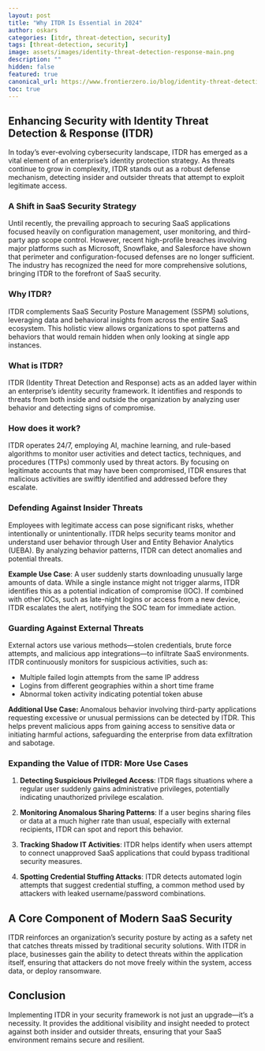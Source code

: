 ```yaml
---
layout: post
title: "Why ITDR Is Essential in 2024"
author: oskars
categories: [itdr, threat-detection, security]
tags: [threat-detection, security]
image: assets/images/identity-threat-detection-response-main.png
description: ""
hidden: false
featured: true
canonical_url: https://www.frontierzero.io/blog/identity-threat-detection-response
toc: true
---
```


## Enhancing Security with Identity Threat Detection & Response (ITDR)

In today’s ever-evolving cybersecurity landscape, ITDR has emerged as a vital element of an enterprise’s identity protection strategy. As threats continue to grow in complexity, ITDR stands out as a robust defense mechanism, detecting insider and outsider threats that attempt to exploit legitimate access.

### A Shift in SaaS Security Strategy

Until recently, the prevailing approach to securing SaaS applications focused heavily on configuration management, user monitoring, and third-party app scope control. However, recent high-profile breaches involving major platforms such as Microsoft, Snowflake, and Salesforce have shown that perimeter and configuration-focused defenses are no longer sufficient. The industry has recognized the need for more comprehensive solutions, bringing ITDR to the forefront of SaaS security.

### Why ITDR?
ITDR complements SaaS Security Posture Management (SSPM) solutions, leveraging data and behavioral insights from across the entire SaaS ecosystem. This holistic view allows organizations to spot patterns and behaviors that would remain hidden when only looking at single app instances.

### What is ITDR?

ITDR (Identity Threat Detection and Response) acts as an added layer within an enterprise’s identity security framework. It identifies and responds to threats from both inside and outside the organization by analyzing user behavior and detecting signs of compromise.

### How does it work?

ITDR operates 24/7, employing AI, machine learning, and rule-based algorithms to monitor user activities and detect tactics, techniques, and procedures (TTPs) commonly used by threat actors. By focusing on legitimate accounts that may have been compromised, ITDR ensures that malicious activities are swiftly identified and addressed before they escalate.

### Defending Against Insider Threats

Employees with legitimate access can pose significant risks, whether intentionally or unintentionally. ITDR helps security teams monitor and understand user behavior through User and Entity Behavior Analytics (UEBA). By analyzing behavior patterns, ITDR can detect anomalies and potential threats.

<b>Example Use Case</b>: A user suddenly starts downloading unusually large amounts of data. While a single instance might not trigger alarms, ITDR identifies this as a potential indication of compromise (IOC). If combined with other IOCs, such as late-night logins or access from a new device, ITDR escalates the alert, notifying the SOC team for immediate action.

### Guarding Against External Threats
External actors use various methods—stolen credentials, brute force attempts, and malicious app integrations—to infiltrate SaaS environments. ITDR continuously monitors for suspicious activities, such as:
- Multiple failed login attempts from the same IP address
- Logins from different geographies within a short time frame
- Abnormal token activity indicating potential token abuse

<b>Additional Use Case:</b>
Anomalous behavior involving third-party applications requesting excessive or unusual permissions can be detected by ITDR. This helps prevent malicious apps from gaining access to sensitive data or initiating harmful actions, safeguarding the enterprise from data exfiltration and sabotage.

### Expanding the Value of ITDR: More Use Cases

1. <b>Detecting Suspicious Privileged Access</b>: ITDR flags situations where a regular user suddenly gains administrative privileges, potentially indicating unauthorized privilege escalation. 

2. <b>Monitoring Anomalous Sharing Patterns</b>: If a user begins sharing files or data at a much higher rate than usual, especially with external recipients, ITDR can spot and report this behavior. 

3. <b>Tracking Shadow IT Activities</b>: ITDR helps identify when users attempt to connect unapproved SaaS applications that could bypass traditional security measures. 

4. <b>Spotting Credential Stuffing Attacks</b>: ITDR detects automated login attempts that suggest credential stuffing, a common method used by attackers with leaked username/password combinations.

## A Core Component of Modern SaaS Security

ITDR reinforces an organization’s security posture by acting as a safety net that catches threats missed by traditional security solutions. With ITDR in place, businesses gain the ability to detect threats within the application itself, ensuring that attackers do not move freely within the system, access data, or deploy ransomware.

## Conclusion
Implementing ITDR in your security framework is not just an upgrade—it’s a necessity. It provides the additional visibility and insight needed to protect against both insider and outsider threats, ensuring that your SaaS environment remains secure and resilient.